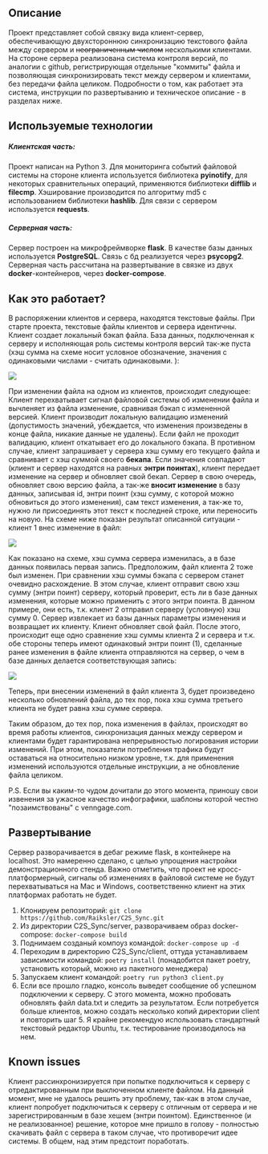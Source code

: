 ## Описание
Проект представляет собой связку вида клиент-сервер, обеспечивающую двухстороннюю синхронизацию текстового файла между сервером и ~~неограниченным числом~~ несколькими клиентами. На стороне сервера реализована система контроля версий, по аналогии с github, регистрирующая отдельные "коммиты" файла и позволяющая синхронизировать текст между сервером и клиентами, без передачи файла целиком. Подробности о том, как работает эта система, инструкции по развертыванию и техническое описание - в разделах ниже.
## Используемые технологии
#####  Клиентская часть:
Проект написан на Python 3. Для мониторинга событий файловой системы на стороне клиента используется библиотека **pyinotify**, для некоторых сравнительных операций, применяются библиотеки **difflib** и **filecmp**. Хэширование производится по алгоритму md5 с использованием библиотеки **hashlib**. Для связи с сервером используется **requests**.
#####  Серверная часть:
Сервер построен на микрофреймворке **flask**. В качестве базы данных используется **PostgreSQL**. Связь с бд реализуется через **psycopg2**. Серверная часть рассчитана на развертывание в связке из двух **docker**-контейнеров, через **docker-compose**.
## Как это работает?
В распоряжении клиентов и сервера, находятся текстовые файлы. При старте проекта, текстовые файлы клиентов и сервера идентичны. Клиент создает локальный бэкап файла. База данных, подключенная к серверу и исполняющая роль системы контроля версий так-же пуста (хэш сумма на схеме носит условное обозначение, значения с одинаковыми числами - считать одинаковыми. ):

![](https://i.ibb.co/sg0vsyh/2023-01-30-09-16-34.png)

При изменении файла на одном из клиентов, происходит следующее: Клиент перехватывает сигнал файловой системы об изменении файла и вычленяет из файла изменение, сравнивая бэкап с измененной версией. Клиент производит локальную валидацию изменений (допустимость значений, убеждается, что изменения произведены в конце файла, никакие данные не удалены). Если файл не проходит валидацию, клиент откатывает его до локального бэкапа. В противном случае, клиент запрашивает у сервера хэш сумму его текущего файла и сравнивает с хэш суммой своего **бекапа**. Если значения совпадают (клиент и сервер находятся на равных **энтри поинтах**), клиент передает изменение на сервер и обновляет свой бекап. Сервер в свою очередь, обновляет свою версию файла, а так-же **вносит изменение** в базу данных, записывая id, энтри поинт (хэш сумму, с которой можно обновиться до этого изменения), сам текст изменения, а так-же то, нужно ли присоединять этот текст к последней строке, или переносить на новую. На схеме ниже показан результат описанной ситуации - клиент 1 внес изменение в файл:

![](https://i.ibb.co/Qb81SqX/2023-01-30-09-45-21.png)

Как показано на схеме, хэш сумма сервера изменилась, а в базе данных появилась первая запись. Предположим, файл клиента 2 тоже был изменен. При сравнении хэш суммы бэкапа с сервером станет очевидно расхождение. В этом случае, клиент отправит свою хэш сумму (энтри поинт) серверу, который проверит, есть ли в базе данных изменения, которые можно применить с этого энтри поинта. В данном примере, они есть, т.к. клиент 2 отправил серверу (условную) хэш сумму 0. Сервер извлекает из базы данных параметры изменения и возвращает их клиенту. Клиент обновляет свой файл. После этого, происходит еще одно сравнение хэш суммы клиента 2 и сервера и т.к. обе стороны теперь имеют одинаковый энтри поинт (1), сделанные ранее изменения в файле клиента отправляются на сервер, о чем в базе данных делается соответствующая запись: 

![](https://i.ibb.co/SN27zNG/2023-01-30-09-56-12.png)

Теперь, при внесении изменений в файл клиента 3, будет произведено несколько обновлений файла, до тех пор, пока хэш сумма третьего клиента не будет равна хэш сумме сервера.

Таким образом, до тех пор, пока изменения в файлах, происходят во время работы клиентов, синхронизация данных между сервером и клиентами будет гарантирована непрерывностью логирования истории изменений. При этом, показатели потребления трафика будут оставаться на относительно низком уровне, т.к. для применения изменений используются отдельные инструкции, а не обновление файла целиком.

P.S. Если вы каким-то чудом дочитали до этого момента, приношу свои извенения за ужасное качество инфографики, шаблоны которой честно "позаимствованы" с venngage.com.
## Развертывание
Сервер разворачивается в дебаг режиме flask, в контейнере на localhost. Это намеренно сделано, с целью упрощения настройки демонстрационного стенда. Важно отметить, что проект не кросс-платформерный, сигналы об изменениях в файловой системе не будут перехватываться на Mac и Windows, соответственно клиент на этих платформах работать не будет.

1) Клонируем репозиторий: `git clone https://github.com/Raiksler/C2S_Sync.git`
2) Из директории C2S_Sync/server, разворачиваем образ docker-compose: `docker-compose build`
3) Поднимаем созданый компоуз командой: `docker-compose up -d`
4) Переходим в директорию C2S_Sync/client, оттуда устанавливаем зависимости командой: `poetry install` (понадобится пакет poetry, установить который, можно из пакетного менеджера)
5) Запускаем клиент командой: `poetry run python3 client.py`
6) Если все прошло гладко, консоль выведет сообщение об успешном подключении к серверу. С этого момента, можно пробовать обновлять файл data.txt и следить за результатом. Если потребуется больше клиентов, можно создать несколько копий директории client и повторить шаг 5. Я крайне рекомендую использовать стандартный текстовый редактор Ubuntu, т.к. тестирование производилось на нем.
## Known issues
Клиент рассинхронизируется при попытке подключиться к серверу с отредактированным при выключенном клиенте файлом. На данный момент, мне не удалось решить эту проблему, так-как в этом случае, клиент попробует подключиться к серверу с отличным от сервера и не зарегистрированным в базе хешем (энтри поинтом). Единственное (и не реализованное) решение, которое мне пришло в голову - полностью скачивать файл с сервера в таком случае, что противоречит идее системы. В общем, над этим предстоит поработать.
